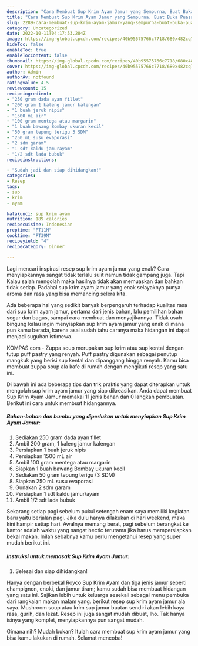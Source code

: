 ```yaml
---
description: "Cara Membuat Sup Krim Ayam Jamur yang Sempurna, Buat Buka Puasa Bisa Manjain Lidah"
title: "Cara Membuat Sup Krim Ayam Jamur yang Sempurna, Buat Buka Puasa Bisa Manjain Lidah"
slug: 2289-cara-membuat-sup-krim-ayam-jamur-yang-sempurna-buat-buka-puasa-bisa-manjain-lidah
category: Uncategorized
date: 2022-10-11T04:17:53.284Z
image: https://img-global.cpcdn.com/recipes/40b95575766c7718/680x482cq70/sup-krim-ayam-jamur-foto-resep-utama.jpg
hideToc: false
enableToc: true
enableTocContent: false
thumbnail: https://img-global.cpcdn.com/recipes/40b95575766c7718/680x482cq70/sup-krim-ayam-jamur-foto-resep-utama.jpg
cover: https://img-global.cpcdn.com/recipes/40b95575766c7718/680x482cq70/sup-krim-ayam-jamur-foto-resep-utama.jpg
author: Admin
authorAv: notfound
ratingvalue: 4.5
reviewcount: 15
recipeingredient:
- "250 gram dada ayan fillet"
- "200 gram 1 kaleng jamur kalengan"
- "1 buah jeruk nipis"
- "1500 mL air"
- "100 gram mentega atau margarin"
- "1 buah bawang Bombay ukuran kecil"
- "50 gram tepung terigu 3 SDM"
- "250 mL susu evaporasi"
- "2 sdm garam"
- "1 sdt kaldu jamurayam"
- "1/2 sdt lada bubuk"
recipeinstructions:

- "Sudah jadi dan siap dihidangkan!"
categories:
- Resep
tags:
- sup
- krim
- ayam

katakunci: sup krim ayam 
nutrition: 189 calories
recipecuisine: Indonesian
preptime: "PT11M"
cooktime: "PT39M"
recipeyield: "4"
recipecategory: Dinner

---
```



Lagi mencari inspirasi resep sup krim ayam jamur yang enak? Cara menyiapkannya sangat tidak terlalu sulit namun tidak gampang juga. Tapi Kalau salah mengolah maka hasilnya tidak akan memuaskan dan bahkan tidak sedap. Padahal sup krim ayam jamur yang enak selayaknya punya aroma dan rasa yang bisa memancing selera kita.


Ada beberapa hal yang sedikit banyak berpengaruh terhadap kualitas rasa dari sup krim ayam jamur, pertama dari jenis bahan, lalu pemilihan bahan segar dan bagus, sampai cara membuat dan menyajikannya. Tidak usah bingung kalau ingin menyiapkan sup krim ayam jamur yang enak di mana pun kamu berada, karena asal sudah tahu caranya maka hidangan ini dapat menjadi suguhan istimewa.

KOMPAS.com - Zuppa soup merupakan sup krim atau sup kental dengan tutup puff pastry yang renyah. Puff pastry digunakan sebagai penutup mangkuk yang berisi sup kental dan dipanggang hingga renyah. Kamu bisa membuat zuppa soup ala kafe di rumah dengan mengikuti resep yang satu ini.


Di bawah ini ada beberapa tips dan trik praktis yang dapat diterapkan untuk mengolah sup krim ayam jamur yang siap dikreasikan. Anda dapat membuat Sup Krim Ayam Jamur memakai 11 jenis bahan dan 0 langkah pembuatan. Berikut ini cara untuk membuat hidangannya.

<!--inarticleads1-->

##### Bahan-bahan dan bumbu yang diperlukan untuk menyiapkan Sup Krim Ayam Jamur:

1. Sediakan 250 gram dada ayan fillet
1. Ambil 200 gram, 1 kaleng jamur kalengan
1. Persiapkan 1 buah jeruk nipis
1. Persiapkan 1500 mL air
1. Ambil 100 gram mentega atau margarin
1. Siapkan 1 buah bawang Bombay ukuran kecil
1. Sediakan 50 gram tepung terigu (3 SDM)
1. Siapkan 250 mL susu evaporasi
1. Gunakan 2 sdm garam
1. Persiapkan 1 sdt kaldu jamur/ayam
1. Ambil 1/2 sdt lada bubuk


Sekarang setiap pagi sebelum pukul setengah enam saya memiliki kegiatan baru yaitu berjalan pagi. Jika dulu hanya dilakukan di hari weekend, maka kini hampir setiap hari. Awalnya memang berat, pagi sebelum berangkat ke kantor adalah waktu yang sangat hectic terutama jika harus mempersiapkan bekal makan. Inilah sebabnya kamu perlu mengetahui resep yang super mudah berikut ini. 

<!--inarticleads2-->

##### Instruksi untuk memasak Sup Krim Ayam Jamur:


1. Selesai dan siap dihidangkan!

Hanya dengan berbekal Royco Sup Krim Ayam dan tiga jenis jamur seperti champignon, enoki, dan jamur tiram; kamu sudah bisa membuat hidangan yang satu ini. Sajikan lebih untuk keluarga sesekali sebagai menu pembuka dari rangkaian makan malam yang. berikut resep sup krim ayam jamur ala saya. Mushroom soup atau krim sup jamur buatan sendiri akan lebih kaya rasa, gurih, dan lezat. Resep ini juga sangat mudah dibuat, lho. Tak hanya isinya yang komplet, menyiapkannya pun sangat mudah. 

Gimana nih? Mudah bukan? Itulah cara membuat sup krim ayam jamur yang bisa kamu lakukan di rumah. Selamat mencoba!
